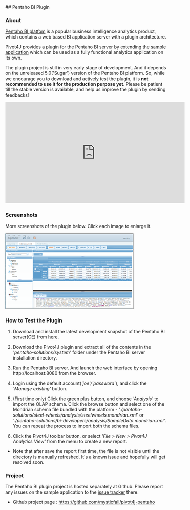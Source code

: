 <head><title>Pivot4J - Sample Application</title></head> 
## Pentaho BI Plugin

### About

[Pentaho BI platfom](http://community.pentaho.com/projects/bi_platform/) is a popular business intelligence analytics product, 
which contains a web based BI application server with a plugin architecture.

Pivot4J provides a plugin for the Pentaho BI server by extending the [sample application](./example.html) which can be used as 
a fully functional analytics application on its own.

The plugin project is still in very early stage of development. And it depends on the unreleased 5.0('Sugar') version of the 
Pentaho BI platform. So, while we encourage you to download and actively test the plugin, it is **not recommended to use it for 
the production purpose yet**. Please be patient till the stable version is available, and help us improve the plugin by sending 
feedbacks!
	
<iframe width="560" height="315" src="http://www.youtube.com/embed/xXhdgQGAXiI?hd=1" frameborder="0" allowfullscreen="1"></iframe>


### Screenshots

More screenshots of the plugin below. Click each image to enlarge it.

[![Pentaho Plugin](./images/screenshot-pentaho-thumb.png "Pentaho Plugin")](./images/screenshot-pentaho.png)
  
### How to Test the Plugin

1. Download and install the latest development snapshot of the Pentaho BI server(CE) from [here](http://ci.pentaho.com/view/Platform/job/BISERVER-CE/). 

2. Download the Pivot4J plugin and extract all of the contents in the *'pentaho-solutions/system'* folder under the Pentaho BI server installation directory.

3. Run the Pentaho BI server. And launch the web interface by opening http://localhost:8080 from the browser.

4. Login using the default account(*'joe'/'password'*), and click the *'Manage existing'* button.

5. (First time only) Click the green plus button, and choose *'Analysis'* to import the OLAP schema. Click the browse button and select one of 
the Mondrian schema file bundled with the platform - *'./pentaho-solutions/steel-wheels/analysis/steelwheels.mondrian.xml'* or 
*'./pentaho-solutions/bi-developers/analysis/SampleData.mondrian.xml'*. You can repeat the process to import both the schema files.

6. Click the Pivot4J toolbar button, or select *'File > New > Pivot4J Analytics View'* from the menu to create a new report.

* Note that after save the report first time, the file is not visible until the directory is manually refreshed. It's a known 
issue and hopefully will get resolved soon.

### Project

The Pentaho BI plugin project is hosted separately at Github. 
Please report any issues on the sample application to the [issue tracker](https://github.com/mysticfall/pivot4j-pentaho/issues) there.

- Github project page : https://github.com/mysticfall/pivot4j-pentaho
